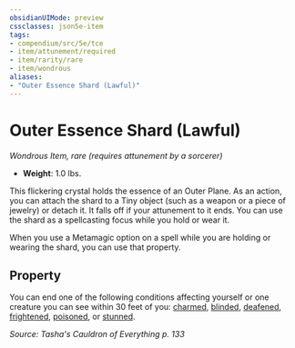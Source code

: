 ```yaml
---
obsidianUIMode: preview
cssclasses: json5e-item
tags:
- compendium/src/5e/tce
- item/attunement/required
- item/rarity/rare
- item/wondrous
aliases: 
- "Outer Essence Shard (Lawful)"
---
```

# Outer Essence Shard (Lawful)
*Wondrous Item, rare (requires attunement by a sorcerer)*  

- **Weight**: 1.0 lbs.

This flickering crystal holds the essence of an Outer Plane. As an action, you can attach the shard to a Tiny object (such as a weapon or a piece of jewelry) or detach it. It falls off if your attunement to it ends. You can use the shard as a spellcasting focus while you hold or wear it.

When you use a Metamagic option on a spell while you are holding or wearing the shard, you can use that property.

## Property

You can end one of the following conditions affecting yourself or one creature you can see within 30 feet of you: [charmed](rules/conditions.md#charmed), [blinded](rules/conditions.md#blinded), [deafened](rules/conditions.md#deafened), [frightened](rules/conditions.md#frightened), [poisoned](rules/conditions.md#poisoned), or [stunned](rules/conditions.md#stunned).

*Source: Tasha's Cauldron of Everything p. 133*